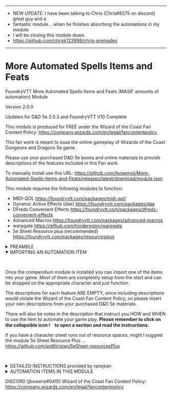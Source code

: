 ****************************************************************************************
* NEW UPDATE: I have been talking to Chris (Chris#8375 on discord) great guy and a     
* fantastic module... when he finishes absorbing the automations in my module          
* I will be closing this module down.                                                  
* https://github.com/chrisk123999/chris-premades                                       
****************************************************************************************

# More Automated Spells Items and Feats
FoundryVTT More Automated Spells Items and Feats (MASIF amounts of automation) Module

Version 2.0.0

Updates for D&D 5e 2.0.3 and FoundryVTT V10 Complete

This module is produced for FREE under the Wizard of the Coast Fan Content Policy: https://company.wizards.com/en/legal/fancontentpolicy

This fan work is meant to ease the online gameplay of Wizards of the Coast Dungeons and Dragons 5e game.

Please use your purchased D&D 5e books and online materials to provide descriptions of the features included in this Fan work.

To manually install use this URL: https://github.com/jbowensii/More-Automated-Spells-Items-and-Feats/releases/latest/download/module.json

This module requires the following modules to function:

- MIDI-QOL                              https://foundryvtt.com/packages/midi-qol/
- Dynamic Active Effects (dae)          https://foundryvtt.com/packages/dae  
- DFreds Convenient Effects             https://foundryvtt.com/packages/dfreds-convenient-effects
- Advanced Macros                       https://foundryvtt.com/packages/advanced-macros
- warpgate                              https://github.com/trioderegion/warpgate
- 5e Sheet Resource plus (recommended)  https://foundryvtt.com/packages/resourcesplus

<details>
<summary> PREAMBLE </summary>
<p>&nbsp;</p>
So it has been many years since I have been a practicing developer, and this is my first time writing in javascript. My code is much more verbose than necessary with unnecesary space and descriptive variable names and comments.  I did this is hopes that folks like me could follow along with the code and understand how it works.  I know that javascript can be much more compact.  When I first looked at javascript it was way more intimidating than writting 68030 assembly back in my early days after college (yes I just dated myself).  Once I have mastered javascript I am sure I will write much more compact code, but I hope this inspires some of you to follow along and try your hand at automating something you really want.  In fact most of my automations are NOT macros at all (javascript).  MIDI-QOL and DAE provide a huge framework to do 90% of everything most people would want without writing a line of javascript code.  

These three videos did a great job explaining how to get started writing foundry macros. I highly recommend them... they were made by spacemandev.

https://www.youtube.com/watch?v=-HSCybI0txc

https://www.youtube.com/watch?v=0S7HjMN52I4

https://www.youtube.com/watch?v=raM_Z0e7ov8

So after playing with some scripts and helping debug some of my favorite modules with their authors, I broke down and decided to see if I could help automate some features that had not been automated as yet.  
    
A shout out to Tim Posney, the creator of MIDI-QOL and DAE. A fantastic person who is a great help, especially as he answered all of my crazy stupid questions and helped me solve some truely puxzzling probelms. (and he pointed out a whole bunch of obvious things that did not click for me)... Thank you Tim.
<p>&nbsp;</p>
</details>

<details open>
<summary> IMPORTING AN AUTOMATION ITEM </summary>
<p>&nbsp;</p>

Once the compendium module is installed you can import one of the items into your game.  Most of them are completely setup from the start and can be dropped on the appropriate character and just function.  
    
The descriptions for each feature ARE EMPTY, since including descriptions would violate the Wizard of the Coast Fan Content Policy, so please insert your own descriptions from your purchased D&D 5e materials.  

There will also be notes in the description that instruct you HOW and WHEN to use the item to automate your game play. 
<b>Please remember to click on the collapsible icon <img width="15" alt="image" src="https://user-images.githubusercontent.com/76136571/164912225-f8485d94-56bd-4e1d-baf9-58873cb426a4.png"> to open a section and read the instructions.</b> 

If you have a character sheet runs out of resource spaces, might I suggest the module 5e Sheet Resource Plus ... https://github.com/ardittristan/5eSheet-resourcesPlus

<p>&nbsp;</p>
</details>

<details>
<summary> DETAILED INSTRUCTIONS provided by rprejean</summary>


First, thank you rprejean for this writeup... 

This document is to assist those with setting up MASIE to use the Battle Master Module. Its purpose is to clearly detail the steps needed to get the Battle Master module working. It assumes that you have loaded all of the prerequisite modules mentioned on Github.

Visit the Github link above to download the latest version and find out more about the module. I am not the developer nor do I have any experience in developing modules. For questions regarding the module, again, see the Github link above. 

Step 1:  Download, install and activate the module. Then locate the assets in the compendium. 

![Picture1](https://user-images.githubusercontent.com/76136571/209366254-6d6f054d-645e-4ec6-9142-b3779b83097f.png)
![Picture2](https://user-images.githubusercontent.com/76136571/209366257-bbd24ecd-86ff-4895-92e6-f39501a7abb2.png)

Step 2: Set up the character to be a Battle Master
Create a resource pool named “Superiority Die” set as seen below with the allotted pool corresponding to character’s level. See the D&D PHB. 

![Picture10](https://user-images.githubusercontent.com/76136571/209366682-55b673ca-f33d-443a-9e45-31b4a7ac11c1.png)

Create a subclass and link it to the Fighter main class.
Create a new item named “Battle Master” with the type “Subclass”

![Picture11](https://user-images.githubusercontent.com/76136571/209366711-82d2612c-6456-410c-8d6d-137b3266563b.png)

Open the item and change: (all lowercase)
Identifier:  battle-master
Class Identifier: fighter

![Picture12](https://user-images.githubusercontent.com/76136571/209366746-75b7cf6c-584b-4e2f-aa55-9558127b15ef.png)

Drag the new subclass to the fighter's Character sheet.

![Picture13](https://user-images.githubusercontent.com/76136571/209366786-fbc41795-e833-42f0-a3e7-7dad72810e2e.png)

Go to the BM compendium and drag “Superiority Die” to the character.It will appear in the features tab and create a passive effect under effects.

![Picture14](https://user-images.githubusercontent.com/76136571/209366851-d36541c6-5189-46db-9f04-623f82cf8b95.png)

This item requires no modification

Step 3: Configuring Battle Master Maneuvers

![image](https://user-images.githubusercontent.com/76136571/209367065-ec4b63fa-d79a-4a19-a011-a60d108da762.png)

●	Choose a Maneuver and drag it to the character sheet.

●	They will appear under Active Abilities

●	Open the settings for each Maneuver

![Picture15](https://user-images.githubusercontent.com/76136571/209366914-0131cec6-8856-4120-b4ac-d1e7878cbb79.png)

●	Details: Resource Consumption

○	Attribute

○	Resources.primary

○	1

●	Every Maneuver will be setup like this.

○	This causes all of them to use the same resource pool that was generated earlier


![Picture16](https://user-images.githubusercontent.com/76136571/209366972-3d1e166f-4011-4768-851b-5fd496ab3954.png)

<p>&nbsp;</p>
</details>


<details>
<summary> AUTOMATION ITEMS IN THIS MODULE</summary>
    
    
    The WIKI pages are currently empty but will be filled out shortly.

- <a href="https://github.com/jbowensii/More-Automated-Spells-Items-and-Feats/wiki/Divine-Fury">`Divine Fury`</a>
- <a href="https://github.com/jbowensii/More-Automated-Spells-Items-and-Feats/wiki/Channel-Divinity:-Turn-Undead">`Channel Divinity: Turn Undead`</a>
- <a href="https://github.com/jbowensii/More-Automated-Spells-Items-and-Feats/wiki/Eyes-of-the-Night">`Eyes of the Night`</a>
- <a href="https://github.com/jbowensii/More-Automated-Spells-Items-and-Feats/wiki/Battlemaster-Maneuvers">`Battlemaster Maneuvers`</a>
- <a href="https://github.com/jbowensii/More-Automated-Spells-Items-and-Feats/wiki/Peerless-Athlete">`Peerless Athlete`</a>
- <a href="https://github.com/jbowensii/More-Automated-Spells-Items-and-Feats/wiki/Steps-of-the-Night">`Steps of the Night`</a>
- <a href="https://github.com/jbowensii/More-Automated-Spells-Items-and-Feats/wiki/Vigilant-Blessing">`Vigilant Blessing`</a>
- <a href="https://github.com/jbowensii/More-Automated-Spells-Items-and-Feats/wiki/Help-Action">`Help Action`</a>
- <a href="https://github.com/jbowensii/More-Automated-Spells-Items-and-Feats/wiki/Vitrolic-Sphere">`Vitrolic Sphere`</a> 
- <a href="https://github.com/jbowensii/More-Automated-Spells-Items-and-Feats/wiki/Stunning-Strike">`Stunning Strike`</a>
- <a href="https://github.com/jbowensii/More-Automated-Spells-Items-and-Feats/wiki/Fey-Presence">`Fey Presence`</a>
- <a href="https://github.com/jbowensii/More-Automated-Spells-Items-and-Feats/wiki/Misty-Escape">`Misty Escape`</a>
- <a href="https://github.com/jbowensii/More-Automated-Spells-Items-and-Feats/wiki/Elemental-Adept">`Elemental Adept`</a>
- <a href="https://github.com/jbowensii/More-Automated-Spells-Items-and-Feats/wiki/Shadow-Step">`Shadow Step`</a>
- <a href="https://github.com/jbowensii/More-Automated-Spells-Items-and-Feats/wiki/Orcish-Fury">`Orcish Fury`</a>
- <a href="https://github.com/jbowensii/More-Automated-Spells-Items-and-Feats/wiki/Channel-Divinity:-Inspiring-Smite">`Channel Divinity: Inspiring Smite`</a>
- <a href="https://github.com/jbowensii/More-Automated-Spells-Items-and-Feats/wiki/Slasher">`Slasher`</a>
- <a href="https://github.com/jbowensii/More-Automated-Spells-Items-and-Feats/wiki/Piercer">`Piercer`</a>
- <a href="https://github.com/jbowensii/More-Automated-Spells-Items-and-Feats/wiki/Channel-Divinity:-Path-to-the-Grave">`Channel Divinity: Path to the Grave`</a>
- <a href="https://github.com/jbowensii/More-Automated-Spells-Items-and-Feats/wiki/Circle-of-Mortality">`Circle of Mortality`</a>
- <a href="https://github.com/jbowensii/More-Automated-Spells-Items-and-Feats/wiki/Psionic-Power">`Psionic Power`</a>
- <a href="https://github.com/jbowensii/More-Automated-Spells-Items-and-Feats/wiki/Aura-of-Alacrity">`Aura of Alacrity`</a>
- <a href="https://github.com/jbowensii/More-Automated-Spells-Items-and-Feats/wiki/Incisive-Sense">`Incisive Sense`</a>
- <a href="https://github.com/jbowensii/More-Automated-Spells-Items-and-Feats/wiki/Channel-Divinity:-Radiance-of-the-Dawn">`Channel Divinity: Radiance of the Dawn`</a>
- <a href="https://github.com/jbowensii/More-Automated-Spells-Items-and-Feats/wiki/Wrath-of-the-storm">`Wrath of the storm`</a>
- <a href="https://github.com/jbowensii/More-Automated-Spells-Items-and-Feats/wiki/Zealous-Presence">`Zealous Presence`</a>
- <a href="https://github.com/jbowensii/More-Automated-Spells-Items-and-Feats/wiki/Channel-Divinity:-Preserve-Life">`Channel Divinity: Preserve Life`</a>
    
</details>

DISCORD (jbowens#0415) 
Wizard of the Coast Fan Content Policy: https://company.wizards.com/en/legal/fancontentpolicy
